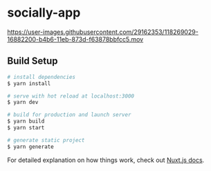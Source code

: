 # socially-app

https://user-images.githubusercontent.com/29162353/118269029-16882200-b4b6-11eb-873d-f63878bbfcc5.mov



## Build Setup

```bash
# install dependencies
$ yarn install

# serve with hot reload at localhost:3000
$ yarn dev

# build for production and launch server
$ yarn build
$ yarn start

# generate static project
$ yarn generate
```

For detailed explanation on how things work, check out [Nuxt.js docs](https://nuxtjs.org).

